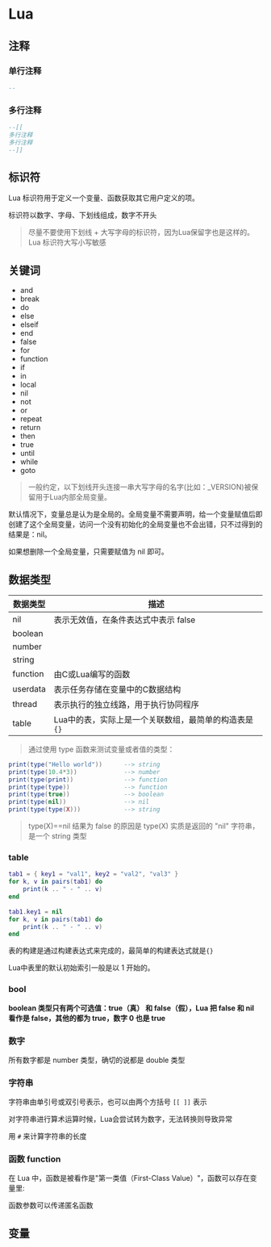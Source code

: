 # Lua

## 注释

### 单行注释
```lua
--
```

### 多行注释
```lua
--[[
多行注释
多行注释
--]]
```

## 标识符

Lua 标识符用于定义一个变量、函数获取其它用户定义的项。

标识符以数字、字母、下划线组成，数字不开头

> 尽量不要使用下划线 + 大写字母的标识符，因为Lua保留字也是这样的。
> Lua 标识符大写小写敏感

## 关键词

- and
- break
- do
- else
- elseif
- end
- false
- for
- function
- if
- in
- local
- nil
- not
- or
- repeat
- return
- then
- true
- until
- while
- goto

> 一般约定，以下划线开头连接一串大写字母的名字(比如：_VERSION)被保留用于Lua内部全局变量。

默认情况下，变量总是认为是全局的。全局变量不需要声明，给一个变量赋值后即创建了这个全局变量，访问一个没有初始化的全局变量也不会出错，只不过得到的结果是：nil。

如果想删除一个全局变量，只需要赋值为 nil 即可。

## 数据类型

|数据类型|描述|
|--------|----|
|nil|表示无效值，在条件表达式中表示 false|
|boolean||
|number||
|string||
|function|由C或Lua编写的函数|
|userdata|表示任务存储在变量中的C数据结构|
|thread|表示执行的独立线路，用于执行协同程序|
|table|Lua中的表，实际上是一个关联数组，最简单的构造表是`{}`|

> 通过使用 type 函数来测试变量或者值的类型：

```lua
print(type("Hello world"))      --> string
print(type(10.4*3))             --> number
print(type(print))              --> function
print(type(type))               --> function
print(type(true))               --> boolean
print(type(nil))                --> nil
print(type(type(X)))            --> string
```

> type(X)==nil 结果为 false 的原因是 type(X) 实质是返回的 "nil" 字符串，是一个 string 类型

### table

```lua
tab1 = { key1 = "val1", key2 = "val2", "val3" }
for k, v in pairs(tab1) do
    print(k .. " - " .. v)
end
 
tab1.key1 = nil
for k, v in pairs(tab1) do
    print(k .. " - " .. v)
end
```

表的构建是通过构建表达式来完成的，最简单的构建表达式就是`{}`

Lua中表里的默认初始索引一般是以 1 开始的。

### bool

**boolean 类型只有两个可选值：true（真） 和 false（假），Lua 把 false 和 nil 看作是 false，其他的都为 true，数字 0 也是 true**

### 数字

所有数字都是 number 类型，确切的说都是 double 类型

### 字符串

字符串由单引号或双引号表示，也可以由两个方括号 `[[ ]]` 表示

对字符串进行算术运算时候，Lua会尝试转为数字，无法转换则导致异常

用 `#` 来计算字符串的长度

### 函数 function

在 Lua 中，函数是被看作是"第一类值（First-Class Value）"，函数可以存在变量里:

函数参数可以传递匿名函数

## 变量

